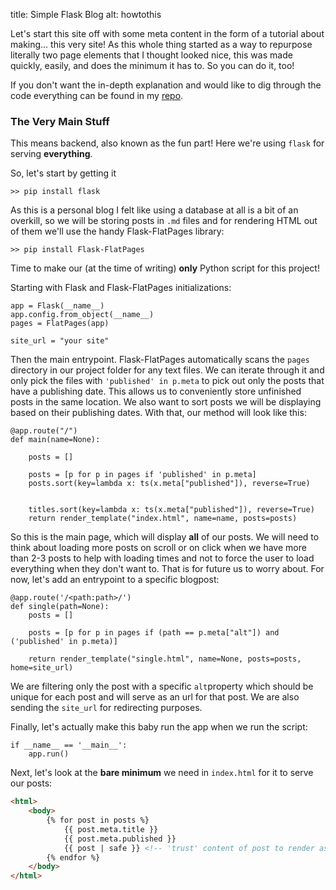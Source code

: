 title: Simple Flask Blog 
alt: howtothis





Let's start this site off with some meta content in the form of a tutorial about making... this very site! As this whole thing started as a way to repurpose literally two page elements that I thought looked nice, this was made quickly, easily, and does the minimum it has to.  So you can do it, too! 

If you don't want the in-depth explanation and would like to dig through the code everything can be found in my [repo](https://github.com/Roxerg/miniblog). 

### The Very Main Stuff

This means backend, also known as the fun part! Here we're using  `flask` for serving **everything**.  

So, let's start by getting it

`>> pip install flask`

As this is a personal blog I felt like using a database at all is a bit of an overkill, so we will be storing posts in `.md` files and for rendering HTML out of them we'll use the handy Flask-FlatPages library:

`>> pip install Flask-FlatPages`

Time to make our (at the time of writing) **only** Python script for this project! 

Starting with Flask and Flask-FlatPages initializations:

``` init
app = Flask(__name__)
app.config.from_object(__name__)
pages = FlatPages(app)

site_url = "your site"
```

Then the main entrypoint. Flask-FlatPages automatically scans the `pages` directory in our project folder for any text files. We can iterate through it and only pick the files with `'published' in p.meta` to pick out only the posts that have a publishing date. This allows us to conveniently store unfinished posts in the same location. We also want to sort posts we will be displaying based on their publishing dates.  With that, our method will look like this:

``` main
@app.route("/")
def main(name=None):

    posts = []

    posts = [p for p in pages if 'published' in p.meta]
    posts.sort(key=lambda x: ts(x.meta["published"]), reverse=True)


    titles.sort(key=lambda x: ts(x.meta["published"]), reverse=True)
    return render_template("index.html", name=name, posts=posts)
```

So this is the main page, which will display **all** of our posts. We will need to think about loading more posts on scroll or on click when we have more than 2-3 posts to help with loading times and not to force the user to load everything when they don't want to.  That is for future us to worry about. For now, let's add an entrypoint to a specific blogpost:

``` single
@app.route('/<path:path>/')
def single(path=None):
    posts = []

    posts = [p for p in pages if (path == p.meta["alt"]) and ('published' in p.meta)]
    
    return render_template("single.html", name=None, posts=posts, home=site_url)
```

We are filtering only the post with a specific `alt`property which should be unique for each post and will serve as an url for that post.  We are also sending the `site_url` for redirecting purposes.

Finally, let's actually make this baby run the app when we run the script:

``` run
if __name__ == '__main__':
    app.run()
```

Next, let's look at the **bare minimum** we need in `index.html` for it to serve our posts:

```html
<html>
    <body>
        {% for post in posts %}
        	{{ post.meta.title }} 
        	{{ post.meta.published }} 
        	{{ post | safe }} <!-- 'trust' content of post to render as html -->
        {% endfor %}
    </body>
</html>
```

